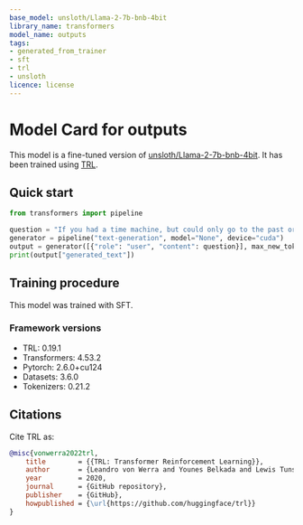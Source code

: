 ```yaml
---
base_model: unsloth/Llama-2-7b-bnb-4bit
library_name: transformers
model_name: outputs
tags:
- generated_from_trainer
- sft
- trl
- unsloth
licence: license
---
```


# Model Card for outputs

This model is a fine-tuned version of [unsloth/Llama-2-7b-bnb-4bit](https://huggingface.co/unsloth/Llama-2-7b-bnb-4bit).
It has been trained using [TRL](https://github.com/huggingface/trl).

## Quick start

```python
from transformers import pipeline

question = "If you had a time machine, but could only go to the past or the future once and never return, which would you choose and why?"
generator = pipeline("text-generation", model="None", device="cuda")
output = generator([{"role": "user", "content": question}], max_new_tokens=128, return_full_text=False)[0]
print(output["generated_text"])
```

## Training procedure

 


This model was trained with SFT.

### Framework versions

- TRL: 0.19.1
- Transformers: 4.53.2
- Pytorch: 2.6.0+cu124
- Datasets: 3.6.0
- Tokenizers: 0.21.2

## Citations



Cite TRL as:
    
```bibtex
@misc{vonwerra2022trl,
	title        = {{TRL: Transformer Reinforcement Learning}},
	author       = {Leandro von Werra and Younes Belkada and Lewis Tunstall and Edward Beeching and Tristan Thrush and Nathan Lambert and Shengyi Huang and Kashif Rasul and Quentin Gallou{\'e}dec},
	year         = 2020,
	journal      = {GitHub repository},
	publisher    = {GitHub},
	howpublished = {\url{https://github.com/huggingface/trl}}
}
```